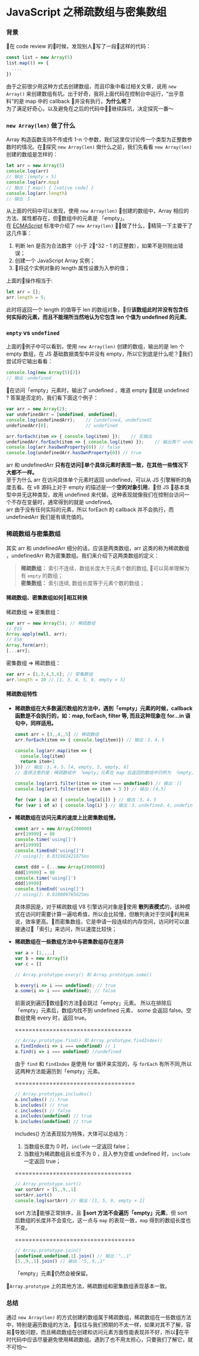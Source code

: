# JavaScript 之稀疏数组与密集数组

### 背景 
在 code review 的时候，发现别人写了一段这样的代码：
```js
const list = new Array(5)
list.map(() => {
  ....
})  
```  
由于之前很少用这种方式去创建数组，而且印象中看过相关文章，说用 ```new Array()``` 来创建数组有坑。出于好奇，我将上面代码在控制台中运行，“出乎意料”的是 map 中的 callback 并没有执行，**为什么呢？**   
为了满足好奇心，以及避免在之后的代码中继续踩坑，决定探究一番～ 

### ```new Array(len)``` 做了什么  
Array 构造函数支持不传或传 1-n 个参数，我们这里仅讨论传一个类型为正整数参数时的情况。在探究 ```new Array(len)``` 做什么之前，我们先看看 ```new Array(len)``` 创建的数组是怎样的：  
```js  
let arr = new Array(5)
console.log(arr)
// 输出：[empty × 5]  
console.log(arr.map)
// 输出：ƒ map() { [native code] }
console.log(arr.length)
// 输出：5
```    
从上面的代码中可以发现，使用 ```new Array(len)``` 创建的数组中，Array 相应的方法、属性都存在，但数组中的元素是 「empty」。  
在 [ECMAScript](https://tc39.es/ecma262/#sec-array-len) 标准中介绍了 ```new Array(len)``` 做了什么，精简一下主要干了这几件事：  
1. 判断 len 是否为合法数字（小于 2^32 - 1 的正整数），如果不是则抛出错误；  
2. 创建一个 JavaScript Array 实例；  
3. 将这个实例对象的 length 属性设置为入参的值；  

上面的操作相当于:
 ```js
 let arr = [];
 arr.length = 5;
 ```
此时将返回一个 length 的值等于 len 的数组对象，但**该数组此时并没有包含任何实际的元素，而且不能理所当然地认为它包含 len 个值为 undefined 的元素**。

### ```empty``` vs ```undefined```  
上面的例子中可以看到，使用 ```new Array(len)``` 创建的数组，输出的是 len 个 empty 数组，在 JS 基础数据类型中并没有 empty，所以它到底是什么呢？我们尝试将它输出看看：
```js
console.log(new Array(5)[2])
// 输出：undefined
```
在访问「empty」元素时，输出了 undefined ，难道 empty 就是 undefined ? 答案是否定的，我们看下面这个例子：
```js
var arr = new Array(2);
var undefinedArr = [undefined, undefined];
console.log(undefinedArr);    // [undefined, undefined]
undefinedArr[0];              // undefined

arr.forEach(item => { console.log(item) });    // 无输出
undefinedArr.forEach(item => { console.log(item) });    // 输出两个 undefined  
console.log(arr.hasOwnProperty(0)) // false
console.log(undefinedArr.hasOwnProperty(0)) // true
```  
arr 和 undefinedArr **只有在访问单个具体元素时表现一致，在其他一些情况下大都不一样。**  
至于为什么 arr 在访问具体单个元素时返回 undefined，可以从 JS 引擎解析的角度去看。在 v8 源码上对于 empty 的描述是一个**空的对象引用**，但 JS 基本类型中并无这种类型，故用 undefined 来代替。这种表现就像我们在控制台访问一个不存在变量时，通常得到的就是 undefined。  
arr 由于没有任何实际的元素，所以 forEach 的 callback 并不会执行，而 undefinedArr 我们是有填充值的。

### 稀疏数组与密集数组  
其实 arr 和 undefinedArr 细分的话，应该是两类数组，arr 这类的称为稀疏数组 ，undefinedArr 称为密集数组。我们来介绍下这两类数组的定义：  
> **稀疏数组：**  索引不连续，数组长度大于元素个数的数组, 可以简单理解为有 ```empty``` 的数组；  
**密集数组：** 索引连续, 数组长度等于元素个数的数组；  

#### 稀疏数组、密集数组如何相互转换  
稀疏数组 => 密集数组：  
```js  
var arr = new Array(5); // 稀疏数组  
// ES5  
Array.apply(null, arr);  
// ES6  
Array.form(arr);  
[...arr];
```  
密集数组 => 稀疏数组：  
```js  
var arr = [1,3,4,5,6]; // 密集数组   
arr.length = 10 // [1, 3, 4, 5, 6, empty × 5]
```  
#### 稀疏数组特性  
+ **稀疏数组在大多数遍历数组的方法中，遇到「empty」元素的时候，callback 函数是不会执行的，如：map, forEach, filter 等, 而且这种现象在 for...in 语句中，同样适用。**  
  ```js
  const arr = [3,,4,,5] // 稀疏数组 
  arr.forEach(item => { console.log(item)}) // 输出：3，4，5  

  console.log(arr.map(item => {
    console.log(item)
    return item+1
  })) // 输出：3，4，5，[4, empty, 5, empty, 6]
  // 值得注意的是：稀疏数组中 「empty」元素在 map 后返回的数组中仍然为 「empty」  

  console.log(arr1.filter(item => item === undefined)) // 输出：[]  
  console.log(arr1.filter(item => item > 3 )) // 输出：[4,5] 

  for (var i in a) { console.log(a[i]) } // 输出：3，4，5
  for (var i of a) { console.log(i) } // 输出：3，undefined，4，undefined，5
  ```   

+ **稀疏数组在访问元素的速度上比密集数组慢。**  
  ```js
  const arr = new Array(200000)
  arr[19999] = 88
  console.time('using[]')
  arr[19999]
  console.timeEnd('using[]')
  // using[]: 0.031982421875ms

  const ddd = [...new Array(200000)]
  ddd[19999] = 88
  console.time('using[]')
  ddd[19999]
  console.timeEnd('using[]')
  // using[]: 0.010009765625ms  
  ```  
  具体原因是，对于稀疏数组 V8 引擎访问对象是使用 **散列表模式**的，该种模式在访问时需要计算一遍哈希值，所以会比较慢，但散列表对于空间利用来说，效率更高。而密集数组，它是申请一段连续的内存空间，访问时可以直接通过「索引」来访问，所以速度比较快；  

+ **稀疏数组在一些数组方法中与密集数组存在差异**
  ```js
  var a = [1,,,,]
  var b = new Array(5)
  var c = []  
  ```
  ```js
  // Array.prototype.every() 和 Array.prototype.some() 

  b.every(i => i === undefined); // true  
  a.some(i => i === undefined); // false
  ```
  前面说到遍历数组的方法会跳过「empty」元素。
  所以在排除后「empty」元素后，数组内找不到 undefined 元素， some 会返回 false。空数组使用 every 时，返回 true。

  ==================================
  ```js
  // Array.prototype.find() 和 Array.prototype.findIndex()
  a.findIndex(i => i === undefined) // 1
  a.find(i => i === undefined) //undefined
  ```  
  由于 ```find``` 和 ```findIndex``` 是使用 for 循环来实现的，与 ```forEach``` 有所不同,所以这两种方法能遍历到「empty」元素。  

  ===================================  
  ```js
  // Array.prototype.includes() 
  a.includes() // true
  b.includes() // true
  c.includes() // false
  a.includes(undefined) // true
  b.includes(undefined) // true  
  ```  
  includes() 方法表现较为特殊，大体可以总结为：  
  1. 当数组长度为 0 时，```include``` 一定返回 false；  
  2. 当数组为稀疏数组且长度不为 0 ，且入参为空或 undefined 时，```include``` 一定返回 true；  

  ==================================
  ```js
  // Array.prototype.sort()
  var sortArr = [5,,9,,1]
  sortArr.sort()
  console.log(sortArr) // 输出：[1, 5, 9, empty × 2]
  ```  
  sort 方法能够正常排序，且 **sort 方法不会遍历「empty」元素**，但 sort 后数组的长度并不会变化，这一点与 ```map``` 的表现一致，```map``` 得到的数组长度也不变。  
    
  ===================================  
  ```js
  // Array.prototype.join()  
  [undefined,undefined,1].join() // 输出：",,1"
  [5,,9,,1].join() // 输出："5,,9,,1"
  ```  
  「empty」元素仍然会被保留。  
  
```Array.prototype``` 上的其他方法，稀疏数组和密集数组表现基本一致。  
  
### 总结  
通过 ```new Array(len)``` 的方式创建的数组属于稀疏数组，稀疏数组在一些数组方法中，特别是遍历数组的方法，往往与我们预期的不太一样，如果对其不了解，容易导致问题，而且稀疏数组在创建和访问元素方面性能表现并不好，所以在平时代码中应该尽量避免使用稀疏数组。遇到了也不用太担心，只要我们了解它，就不可怕～